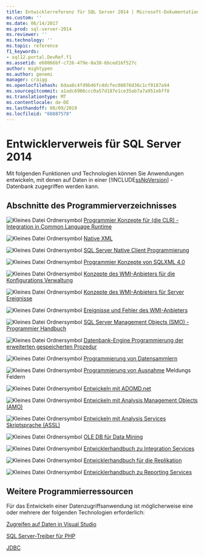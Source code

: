 ```yaml
---
title: Entwicklerreferenz für SQL Server 2014 | Microsoft-Dokumentation
ms.custom: ''
ms.date: 06/14/2017
ms.prod: sql-server-2014
ms.reviewer: ''
ms.technology: ''
ms.topic: reference
f1_keywords:
- sql12.portal.DevRef.f1
ms.assetid: e60866bf-c726-479e-8a38-6bced16f527c
author: mightypen
ms.author: genemi
manager: craigg
ms.openlocfilehash: 6daa8c4fd9b46fc4dcfec08876d36c1cf0187a94
ms.sourcegitcommit: a1adc6906ccc0a57d187e1ce35ab7a7a951ebff8
ms.translationtype: MT
ms.contentlocale: de-DE
ms.lasthandoff: 08/09/2019
ms.locfileid: "68887578"
---
```

# <a name="developer-reference-for-sql-server-2014"></a>Entwicklerverweis für SQL Server 2014

  Mit folgenden Funktionen und Technologien können Sie Anwendungen entwickeln, mit denen auf Daten in einer [!INCLUDE[ssNoVersion](../includes/ssnoversion-md.md)] -Datenbank zugegriffen werden kann.  
  
## <a name="programming-reference-sections"></a>Abschnitte des Programmierverzeichnisses  

 ![Kleines Datei Ordnersymbol](../integration-services/media/filefolder-small.gif "Kleines Datei Ordnersymbol") [Programmier Konzepte für &#40;die CLR&#41; -Integration in Common Language Runtime](../relational-databases/clr-integration/common-language-runtime-clr-integration-programming-concepts.md)  
  
 ![Kleines Datei Ordnersymbol](../integration-services/media/filefolder-small.gif "Kleines Datei Ordnersymbol") [Native XML](https://technet.microsoft.com/library/ms191274.aspx)  
  
 ![Kleines Datei Ordnersymbol](../integration-services/media/filefolder-small.gif "Kleines Datei Ordnersymbol") [SQL Server Native Client Programmierung](../relational-databases/native-client/sql-server-native-client-programming.md)  
  
 ![Kleines Datei Ordnersymbol](../integration-services/media/filefolder-small.gif "Kleines Datei Ordnersymbol") [Programmier Konzepte von SQLXML 4,0](../relational-databases/sqlxml/sqlxml-4-0-programming-concepts.md)  
  
 ![Kleines Datei Ordnersymbol](../integration-services/media/filefolder-small.gif "Kleines Datei Ordnersymbol") [Konzepte des WMI-Anbieters für die Konfigurations Verwaltung](../relational-databases/wmi-provider-configuration/wmi-provider-for-configuration-management.md)  
  
 ![Kleines Datei Ordnersymbol](../integration-services/media/filefolder-small.gif "Kleines Datei Ordnersymbol") [Konzepte des WMI-Anbieters für Server Ereignisse](../relational-databases/wmi-provider-server-events/wmi-provider-for-server-events-concepts.md)  
  
 ![Kleines Datei Ordnersymbol](../integration-services/media/filefolder-small.gif "Kleines Datei Ordnersymbol") [Ereignisse und Fehler des WMI-Anbieters](../relational-databases/native-client-ole-db-errors/errors.md)  
  
 ![Kleines Datei Ordnersymbol](../integration-services/media/filefolder-small.gif "Kleines Datei Ordnersymbol") [SQL Server Management Objects &#40;SMO&#41; -Programmier Handbuch](../relational-databases/server-management-objects-smo/sql-server-management-objects-smo-programming-guide.md)  
  
 ![Kleines Datei Ordnersymbol](../integration-services/media/filefolder-small.gif "Kleines Datei Ordnersymbol") [Datenbank-Engine Programmierung der erweiterten gespeicherten Prozedur](../relational-databases/database-engine-extended-stored-procedure-programming.md)  
  
 ![Kleines Datei Ordnersymbol](../integration-services/media/filefolder-small.gif "Kleines Datei Ordnersymbol") [Programmierung von Datensammlern](../database-engine/dev-guide/data-collector-programming.md)  
  
 ![Kleines Datei Ordnersymbol](../integration-services/media/filefolder-small.gif "Kleines Datei Ordnersymbol") [Programmierung von Ausnahme](../database-engine/dev-guide/exception-message-box-programming.md) Meldungs Feldern  
  
 ![Kleines Datei Ordnersymbol](../integration-services/media/filefolder-small.gif "Kleines Datei Ordnersymbol") [Entwickeln mit ADOMD.net](https://docs.microsoft.com/analysis-services/multidimensional-models/adomd-net/developing-with-adomd-net)  
  
 ![Kleines Datei Ordnersymbol](../integration-services/media/filefolder-small.gif "Kleines Datei Ordnersymbol") [Entwickeln mit Analysis Management Objects &#40;AMO&#41; ](https://docs.microsoft.com/analysis-services/multidimensional-models/analysis-management-objects/developing-with-analysis-management-objects-amo)  
  
 ![Kleines Datei Ordnersymbol](../integration-services/media/filefolder-small.gif "Kleines Datei Ordnersymbol") [Entwickeln mit Analysis Services Skriptsprache &#40;ASSL&#41; ](https://docs.microsoft.com/analysis-services/multidimensional-models/scripting-language-assl/developing-with-analysis-services-scripting-language-assl)  
  
 ![Kleines Datei Ordnersymbol](../integration-services/media/filefolder-small.gif "Kleines Datei Ordnersymbol") [OLE DB für Data Mining](https://docs.microsoft.com/analysis-services/dev-guide/ole-db-for-data-mining)  
  
 ![Kleines Datei Ordnersymbol](../integration-services/media/filefolder-small.gif "Kleines Datei Ordnersymbol") [Entwicklerhandbuch zu Integration Services](../integration-services/integration-services-developer-documentation.md)  
  
 ![Kleines Datei Ordnersymbol](../integration-services/media/filefolder-small.gif "Kleines Datei Ordnersymbol") [Entwicklerhandbuch für die Replikation](../relational-databases/replication/concepts/replication-developer-documentation.md)  
  
 ![Kleines Datei Ordnersymbol](../integration-services/media/filefolder-small.gif "Kleines Datei Ordnersymbol") [Entwicklerhandbuch zu Reporting Services](../reporting-services/reporting-services-features-and-tasks-ssrs.md)  
  
## <a name="other-programming-resources"></a>Weitere Programmierressourcen  

 Für das Entwickeln einer Datenzugriffsanwendung ist möglicherweise eine oder mehrere der folgenden Technologien erforderlich:  
  
 [Zugreifen auf Daten in Visual Studio](https://go.microsoft.com/fwlink/?LinkId=129902)  
  
 [SQL Server-Treiber für PHP](https://go.microsoft.com/fwlink/?LinkID=119889)  
  
 [JDBC](https://go.microsoft.com/fwlink/?LinkId=129903)  
  
  
